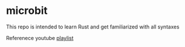 # microbit

This repo is intended to learn Rust and get familiarized with all syntaxes

Referenece youtube [playlist](https://www.youtube.com/playlist?list=PLVvjrrRCBy2JSHf9tGxGKJ-bYAN_uDCUL)

